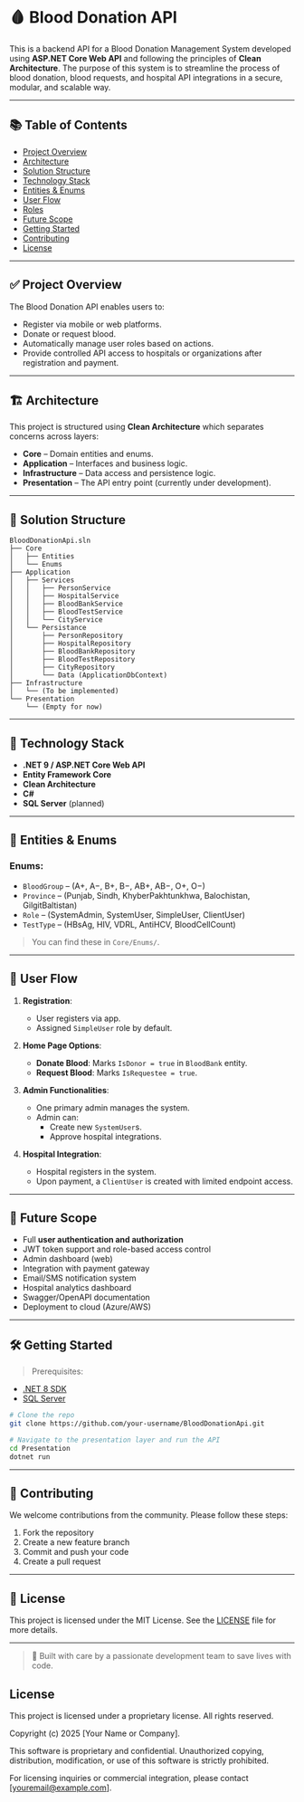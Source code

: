 # 🩸 Blood Donation API

This is a backend API for a Blood Donation Management System developed using **ASP.NET Core Web API** and following the principles of **Clean Architecture**. The purpose of this system is to streamline the process of blood donation, blood requests, and hospital API integrations in a secure, modular, and scalable way.

---

## 📚 Table of Contents

- [Project Overview](#project-overview)
- [Architecture](#architecture)
- [Solution Structure](#solution-structure)
- [Technology Stack](#technology-stack)
- [Entities & Enums](#entities--enums)
- [User Flow](#user-flow)
- [Roles](#roles)
- [Future Scope](#future-scope)
- [Getting Started](#getting-started)
- [Contributing](#contributing)
- [License](#license)

---

## ✅ Project Overview

The Blood Donation API enables users to:
- Register via mobile or web platforms.
- Donate or request blood.
- Automatically manage user roles based on actions.
- Provide controlled API access to hospitals or organizations after registration and payment.

---

## 🏗️ Architecture

This project is structured using **Clean Architecture** which separates concerns across layers:

- **Core** – Domain entities and enums.
- **Application** – Interfaces and business logic.
- **Infrastructure** – Data access and persistence logic.
- **Presentation** – The API entry point (currently under development).

---

## 📁 Solution Structure

```
BloodDonationApi.sln
├── Core
│   ├── Entities
│   └── Enums
├── Application
│   ├── Services
│   │   ├── PersonService
│   │   ├── HospitalService
│   │   ├── BloodBankService
│   │   ├── BloodTestService
│   │   └── CityService
│   └── Persistance
│       ├── PersonRepository
│       ├── HospitalRepository
│       ├── BloodBankRepository
│       ├── BloodTestRepository
│       ├── CityRepository
│       └── Data (ApplicationDbContext)
├── Infrastructure
│   └── (To be implemented)
└── Presentation
    └── (Empty for now)
```

---

## 🧪 Technology Stack

- **.NET 9 / ASP.NET Core Web API**
- **Entity Framework Core**
- **Clean Architecture**
- **C#**
- **SQL Server** (planned)

---

## 🧬 Entities & Enums

### Enums:
- `BloodGroup` – (A+, A−, B+, B−, AB+, AB−, O+, O−)
- `Province` – (Punjab, Sindh, KhyberPakhtunkhwa, Balochistan, GilgitBaltistan)
- `Role` – (SystemAdmin, SystemUser, SimpleUser, ClientUser)
- `TestType` – (HBsAg, HIV, VDRL, AntiHCV, BloodCellCount)

> You can find these in `Core/Enums/`.

---

## 🔁 User Flow

1. **Registration**:
   - User registers via app.
   - Assigned `SimpleUser` role by default.

2. **Home Page Options**:
   - **Donate Blood**: Marks `IsDonor = true` in `BloodBank` entity.
   - **Request Blood**: Marks `IsRequestee = true`.

3. **Admin Functionalities**:
   - One primary admin manages the system.
   - Admin can:
     - Create new `SystemUser`s.
     - Approve hospital integrations.

4. **Hospital Integration**:
   - Hospital registers in the system.
   - Upon payment, a `ClientUser` is created with limited endpoint access.

---

## 🚀 Future Scope

- Full **user authentication and authorization**
- JWT token support and role-based access control
- Admin dashboard (web)
- Integration with payment gateway
- Email/SMS notification system
- Hospital analytics dashboard
- Swagger/OpenAPI documentation
- Deployment to cloud (Azure/AWS)

---

## 🛠️ Getting Started

> Prerequisites:
- [.NET 8 SDK](https://dotnet.microsoft.com/en-us/download/dotnet/8.0)
- [SQL Server](https://www.microsoft.com/en-us/sql-server/sql-server-downloads)

```bash
# Clone the repo
git clone https://github.com/your-username/BloodDonationApi.git

# Navigate to the presentation layer and run the API
cd Presentation
dotnet run
```

---

## 🤝 Contributing

We welcome contributions from the community. Please follow these steps:

1. Fork the repository
2. Create a new feature branch
3. Commit and push your code
4. Create a pull request

---

## 📄 License

This project is licensed under the MIT License. See the [LICENSE](LICENSE) file for more details.

---

> 🔨 Built with care by a passionate development team to save lives with code.

## License

This project is licensed under a proprietary license. All rights reserved.

Copyright (c) 2025 [Your Name or Company].

This software is proprietary and confidential. Unauthorized copying, distribution, modification, or use of this software is strictly prohibited.

For licensing inquiries or commercial integration, please contact [youremail@example.com].
